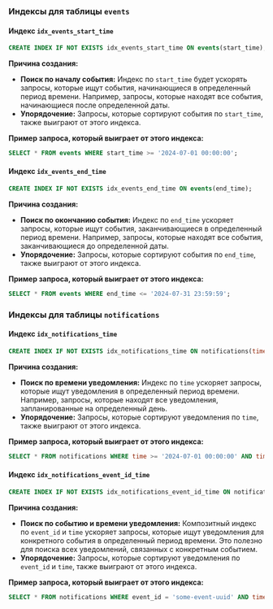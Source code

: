 ### Индексы для таблицы `events`

#### Индекс `idx_events_start_time`

```sql
CREATE INDEX IF NOT EXISTS idx_events_start_time ON events(start_time);
```

**Причина создания:**
- **Поиск по началу события:** Индекс по `start_time` будет ускорять запросы, которые ищут события, начинающиеся в определенный период времени. Например, запросы, которые находят все события, начинающиеся после определенной даты.
- **Упорядочение:** Запросы, которые сортируют события по `start_time`, также выиграют от этого индекса.

**Пример запроса, который выиграет от этого индекса:**

```sql
SELECT * FROM events WHERE start_time >= '2024-07-01 00:00:00';
```

#### Индекс `idx_events_end_time`

```sql
CREATE INDEX IF NOT EXISTS idx_events_end_time ON events(end_time);
```

**Причина создания:**
- **Поиск по окончанию события:** Индекс по `end_time` ускоряет запросы, которые ищут события, заканчивающиеся в определенный период времени. Например, запросы, которые находят все события, заканчивающиеся до определенной даты.
- **Упорядочение:** Запросы, которые сортируют события по `end_time`, также выиграют от этого индекса.

**Пример запроса, который выиграет от этого индекса:**

```sql
SELECT * FROM events WHERE end_time <= '2024-07-31 23:59:59';
```

### Индексы для таблицы `notifications`

#### Индекс `idx_notifications_time`

```sql
CREATE INDEX IF NOT EXISTS idx_notifications_time ON notifications(time);
```

**Причина создания:**
- **Поиск по времени уведомления:** Индекс по `time` ускоряет запросы, которые ищут уведомления в определенный период времени. Например, запросы, которые находят все уведомления, запланированные на определенный день.
- **Упорядочение:** Запросы, которые сортируют уведомления по `time`, также выиграют от этого индекса.

**Пример запроса, который выиграет от этого индекса:**

```sql
SELECT * FROM notifications WHERE time >= '2024-07-01 00:00:00' AND time <= '2024-07-31 23:59:59';
```

#### Индекс `idx_notifications_event_id_time`

```sql
CREATE INDEX IF NOT EXISTS idx_notifications_event_id_time ON notifications(event_id, time);
```

**Причина создания:**
- **Поиск по событию и времени уведомления:** Композитный индекс по `event_id` и `time` ускоряет запросы, которые ищут уведомления для конкретного события в определенный период времени. Это полезно для поиска всех уведомлений, связанных с конкретным событием.
- **Упорядочение:** Запросы, которые сортируют уведомления по `event_id` и `time`, также выиграют от этого индекса.

**Пример запроса, который выиграет от этого индекса:**

```sql
SELECT * FROM notifications WHERE event_id = 'some-event-uuid' AND time >= '2024-07-01 00:00:00';
```